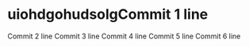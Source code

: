 # uiohdgohudsolgCommit 1 line
Commit 2 line
Commit 3 line
Commit 4 line
Commit 5 line
Commit 6 line
